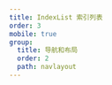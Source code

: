 ```yaml
---
title: IndexList 索引列表
order: 3
mobile: true
group:
  title: 导航和布局
  order: 2
  path: navlayout
---
```


<code src="../demo/IndexList.tsx"></code>
<API src="../src/IndexList.tsx"></API>
